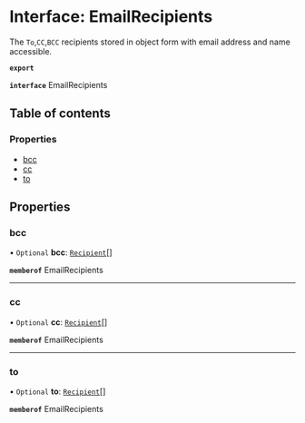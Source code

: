 # Interface: EmailRecipients

The `To`,`CC`,`BCC` recipients stored in object form with email address and name accessible.

**`export`**

**`interface`** EmailRecipients

## Table of contents

### Properties

- [bcc](EmailRecipients.md#bcc)
- [cc](EmailRecipients.md#cc)
- [to](EmailRecipients.md#to)

## Properties

### <a id="bcc" name="bcc"></a> bcc

• `Optional` **bcc**: [`Recipient`](Recipient.md)[]

**`memberof`** EmailRecipients

___

### <a id="cc" name="cc"></a> cc

• `Optional` **cc**: [`Recipient`](Recipient.md)[]

**`memberof`** EmailRecipients

___

### <a id="to" name="to"></a> to

• `Optional` **to**: [`Recipient`](Recipient.md)[]

**`memberof`** EmailRecipients
